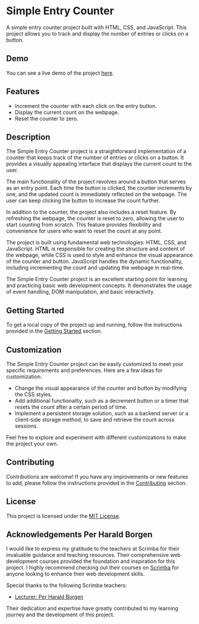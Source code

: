 # Simple Entry Counter

A simple entry counter project built with HTML, CSS, and JavaScript. This project allows you to track and display the number of entries or clicks on a button.

## Demo

You can see a live demo of the project [here](https://example.com).

## Features

- Increment the counter with each click on the entry button.
- Display the current count on the webpage.
- Reset the counter to zero.

## Description

The Simple Entry Counter project is a straightforward implementation of a counter that keeps track of the number of entries or clicks on a button. It provides a visually appealing interface that displays the current count to the user.

The main functionality of the project revolves around a button that serves as an entry point. Each time the button is clicked, the counter increments by one, and the updated count is immediately reflected on the webpage. The user can keep clicking the button to increase the count further.

In addition to the counter, the project also includes a reset feature. By refreshing the webpage, the counter is reset to zero, allowing the user to start counting from scratch. This feature provides flexibility and convenience for users who want to reset the count at any point.

The project is built using fundamental web technologies: HTML, CSS, and JavaScript. HTML is responsible for creating the structure and content of the webpage, while CSS is used to style and enhance the visual appearance of the counter and button. JavaScript handles the dynamic functionality, including incrementing the count and updating the webpage in real-time.

The Simple Entry Counter project is an excellent starting point for learning and practicing basic web development concepts. It demonstrates the usage of event handling, DOM manipulation, and basic interactivity.

## Getting Started

To get a local copy of the project up and running, follow the instructions provided in the [Getting Started](#getting-started) section.

## Customization

The Simple Entry Counter project can be easily customized to meet your specific requirements and preferences. Here are a few ideas for customization:

- Change the visual appearance of the counter and button by modifying the CSS styles.
- Add additional functionality, such as a decrement button or a timer that resets the count after a certain period of time.
- Implement a persistent storage solution, such as a backend server or a client-side storage method, to save and retrieve the count across sessions.

Feel free to explore and experiment with different customizations to make the project your own.

## Contributing

Contributions are welcome! If you have any improvements or new features to add, please follow the instructions provided in the [Contributing](#contributing) section.

## License

This project is licensed under the [MIT License](LICENSE).

## Acknowledgements Per Harald Borgen

I would like to express my gratitude to the teachers at Scrimba for their invaluable guidance and teaching resources. Their comprehensive web development courses provided the foundation and inspiration for this project. I highly recommend checking out their courses on [Scrimba](https://scrimba.com/) for anyone looking to enhance their web development skills.

Special thanks to the following Scrimba teachers:

- [Lecturer: Per Harald Borgen](https://scrimba.com/)


Their dedication and expertise have greatly contributed to my learning journey and the development of this project.

